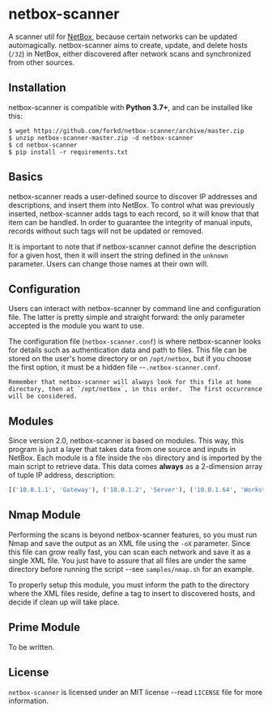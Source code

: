 # netbox-scanner
A scanner util for [NetBox](https://netbox.readthedocs.io/en/stable/), because certain networks can be updated automagically.  netbox-scanner aims to create, update, and delete hosts (`/32`) in NetBox, either discovered after network scans and synchronized from other sources.


## Installation
netbox-scanner is compatible with **Python 3.7+**, and can be installed like this:

    $ wget https://github.com/forkd/netbox-scanner/archive/master.zip
    $ unzip netbox-scanner-master.zip -d netbox-scanner
    $ cd netbox-scanner
    $ pip install -r requirements.txt


## Basics
netbox-scanner reads a user-defined source to discover IP addresses and descriptions, and insert them into NetBox.  To control what was previously inserted, netbox-scanner adds tags to each record, so it will know that that item can be handled.  In order to guarantee the integrity of manual inputs, records without such tags will not be updated or removed.

It is important to note that if netbox-scanner cannot define the description for a given host, then it will insert the string defined in the `unknown` parameter.  Users can change those names at their own will.


## Configuration
Users can interact with netbox-scanner by command line and configuration file.  The latter is pretty simple and straight forward: the only parameter accepted is the module you want to use.

The configuration file (`netbox-scanner.conf`) is where netbox-scanner looks for details such as authentication data and path to files.  This file can be stored on the user's home directory or on `/opt/netbox`, but if you choose the first option, it must be a hidden file --`.netbox-scanner.conf`.

    Remember that netbox-scanner will always look for this file at home directory, then at `/opt/netbox`, in this order.  The first occurrence will be considered.


## Modules
Since version 2.0, netbox-scanner is based on modules.  This way, this program is just a layer that takes data from one source and inputs in NetBox.  Each module is a file inside the `nbs` directory and is imported by the main script to retrieve data.  This data comes **always** as a 2-dimension array of tuple IP address, description:

```python
[('10.0.1.1', 'Gateway'), ('10.0.1.2', 'Server'), ('10.0.1.64', 'Workstation'), ...]
```


## Nmap Module
Performing the scans is beyond netbox-scanner features, so you must run Nmap and save the output as an XML file using the `-oX` parameter.  Since this file can grow really fast, you can scan each network and save it as a single XML file.  You just have to assure that all files are under the same directory before running the script --see `samples/nmap.sh` for an example.

To properly setup this module, you must inform the path to the directory where the XML files reside, define a tag to insert to discovered hosts, and decide if clean up will take place.


## Prime Module
To be written.


## License
`netbox-scanner` is licensed under an MIT license --read `LICENSE` file for more information.

